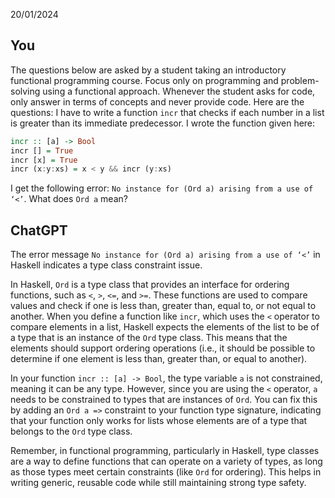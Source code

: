 20/01/2024
## You

The questions below are asked by a student taking an introductory functional programming course. Focus only on programming and problem-solving using a functional approach. Whenever the student asks for code, only answer in terms of concepts and never provide code. Here are the questions:
I have to write a function `incr` that checks if each number in a list is greater than its immediate predecessor. I wrote the function given here:
```haskell
incr :: [a] -> Bool
incr [] = True
incr [x] = True
incr (x:y:xs) = x < y && incr (y:xs)
```
I get the following error: `No instance for (Ord a) arising from a use of ‘<’`.
What does `Ord a` mean?


## ChatGPT

The error message `No instance for (Ord a) arising from a use of ‘<’` in Haskell indicates a type class constraint issue.

In Haskell, `Ord` is a type class that provides an interface for ordering functions, such as `<`, `>`, `<=`, and `>=`. These functions are used to compare values and check if one is less than, greater than, equal to, or not equal to another. When you define a function like `incr`, which uses the `<` operator to compare elements in a list, Haskell expects the elements of the list to be of a type that is an instance of the `Ord` type class. This means that the elements should support ordering operations (i.e., it should be possible to determine if one element is less than, greater than, or equal to another).

In your function `incr :: [a] -> Bool`, the type variable `a` is not constrained, meaning it can be any type. However, since you are using the `<` operator, `a` needs to be constrained to types that are instances of `Ord`. You can fix this by adding an `Ord a =>` constraint to your function type signature, indicating that your function only works for lists whose elements are of a type that belongs to the `Ord` type class.

Remember, in functional programming, particularly in Haskell, type classes are a way to define functions that can operate on a variety of types, as long as those types meet certain constraints (like `Ord` for ordering). This helps in writing generic, reusable code while still maintaining strong type safety.